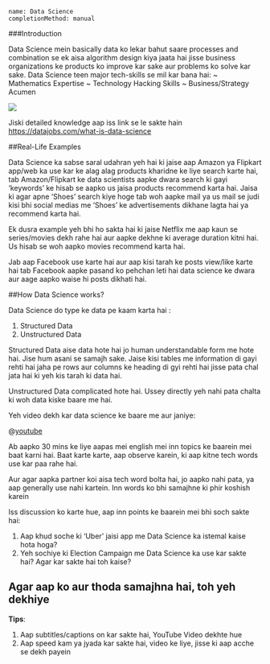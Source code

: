 ```ngMeta
name: Data Science
completionMethod: manual
```

###Introduction

Data Science mein basically data ko lekar bahut saare processes and combination se ek aisa algorithm design kiya jaata hai jisse business organizations ke products ko improve kar sake aur problems ko solve kar sake.
Data Science teen major tech-skills se mil kar bana hai:
~ Mathematics Expertise
~ Technology Hacking Skills
~ Business/Strategy Acumen

<span><img src="http://www.exploringdatascience.com/wp-content/uploads/2014/02/The-Data-Science-Clock-v1.1-Simple1.png?width=300"></span>

Jiski detailed knowledge aap iss link se le sakte hain
https://datajobs.com/what-is-data-science

##Real-Life Examples

Data Science ka sabse saral udahran yeh hai ki jaise aap Amazon ya Flipkart app/web ka use kar ke alag alag products kharidne ke liye search karte hai, tab Amazon/Flipkart ke data scientists aapke dwara search ki gayi ‘keywords’ ke hisab se aapko us jaisa products recommend karta hai. Jaisa ki agar apne ‘Shoes’ search kiye hoge tab woh aapke mail ya us mail se judi kisi bhi social medias me ‘Shoes’ ke advertisements dikhane lagta hai ya recommend karta hai.

Ek dusra example yeh bhi ho sakta hai ki jaise Netflix me aap kaun se series/movies dekh rahe hai aur aapke dekhne ki average duration kitni hai. Us hisab se woh aapko movies recommend karta hai.

Jab aap Facebook use karte hai aur aap kisi tarah ke posts view/like karte hai tab Facebook aapke pasand ko pehchan leti hai data science ke dwara aur aage aapko waise hi posts dikhati hai.

##How Data Science works?

Data Science do type ke data pe kaam karta hai :

1. Structured Data
2. Unstructured Data

Structured Data aise data hote hai jo human understandable form me hote hai. Jise hum asani se samajh sake. Jaise kisi tables me information di gayi rehti hai jaha pe rows aur columns ke heading di gyi rehti hai jisse pata chal jata hai ki yeh kis tarah ki data hai.

Unstructured Data complicated hote hai. Ussey directly yeh nahi pata chalta ki woh data kiske baare me hai.

Yeh video dekh kar data science ke baare me aur janiye:

@[youtube](LBzbsclFmHw)



Ab aapko 30 mins ke liye aapas mei english mei inn topics ke baarein mei baat karni hai.
Baat karte karte, aap observe karein, ki aap kitne tech words use kar paa rahe hai.

Aur agar aapka partner koi aisa tech word bolta hai, jo aapko nahi pata, ya aap generally use nahi kartein. Inn words ko bhi samajhne ki phir koshish karein

Iss discussion ko karte hue, aap inn points ke baarein mei bhi soch sakte hai:

1. Aap khud soche ki ‘Uber’ jaisi app me Data Science ka istemal kaise hota hoga?
2. Yeh sochiye ki Election Campaign me Data Science ka use kar sakte hai? Agar kar sakte hai toh kaise?


## Agar aap ko aur thoda samajhna hai, toh yeh dekhiye

**Tips**:
1. Aap subtitles/captions on kar sakte hai, YouTube Video dekhte hue
2. Aap speed kam ya jyada kar sakte hai, video ke liye, jisse ki aap acche se dekh payein

